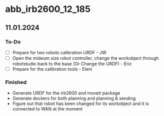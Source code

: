 # abb_irb2600_12_185

## 11.01.2024
### To-Do
- [ ] Prepare for two robots calibration URDF - JW
- [ ] Open the mideum size robot controller, change the workobject through robotstudio back to the base (Or Change the URDF) - Eric
- [ ] Prepare for the calibration tools - Eleni
### Finished
- Generate URDF for the irb2600 and moveit package
- Generate dockers for both planning and planning & sending
- Figure out that robot has been changed for its workobject and it is connected to WAN at the moment